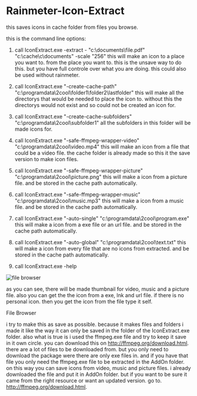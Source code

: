 # Rainmeter-Icon-Extract
this saves icons in cache folder from files you browse.


this is the command line options:

1. call IconExtract.exe -extract - "c:\documents\file.pdf" "c:\cache\c\documents\" -scale "256"
this will make an icon to a place you want to. from the place you want to.
this is the unsave way to do this. but you have full controle over what you are doing.
this could also be used without rainmeter.

2. call IconExtract.exe "-create-cache-path" "c:\programdata\2cool\folder1\folder2\lastfolder\"
this will make all the directorys that would be needed to place the icon to.
without this the directorys would not exist and so could not be created an icon for.

3. call IconExtract.exe "-create-cache-subfolders" "c:\programdata\2cool\subfolder1"
all the subfolders in this folder will be made icons for.

4. call IconExtract.exe "-safe-ffmpeg-wrapper-video" "c:\programdata\2cool\video.mp4"
this will make an icon from a file that could be a video file.
the cache folder is already made so this it the save version to make icon files.

5. call IconExtract.exe "-safe-ffmpeg-wrapper-picture" "c:\programdata\2cool\picture.png"
this will make a icon from a picture file. and be stored in the cache path automatically.

6. call IconExtract.exe "-safe-ffmpeg-wrapper-music" "c:\programdata\2cool\music.mp3"
this will make a icon from a music file. and be stored in the cache path automatically.

7. call IconExtract.exe "-auto-single" "c:\programdata\2cool\program.exe"
this will make a icon from a exe file or an url file. and be stored in the cache path automatically.

8. call IconExtract.exe "-auto-global" "c:\programdata\2cool\text.txt"
this will make a icon from every file that are no icons from extracted. and be stored in the cache path automatically.

9. call IconExtract.exe -help



![file browser](https://user-images.githubusercontent.com/46109964/160290028-c177da72-057e-4ae0-aff5-5fed599e083c.png)



as you can see, there will be made thumbnail for video, music and a picture file.
also you can get the the icon from a exe, lnk and url file.
if there is no personal icon. then you get the icon from the file type it self.



File Browser

i try to make this as save as possible. because it makes files and folders i made it like the way it can only be saved in the folder of the IconExtract.exe folder. also what is true is i used the ffmpeg.exe file and try to keep it save in it own circle. you can download this on http://ffmpeg.org/download.html. there are a lot of files to be downloaded from. but you only need to download the package were there are only exe files in. and if you have that file you only need the ffmpeg.exe file to be extracted in the AddOn folder. on this way you can save icons from video, music and picture files. i already downloaded the file and put it in AddOn folder. but if you want to be sure it came from the right resource or want an updated version. go to. http://ffmpeg.org/download.html.
